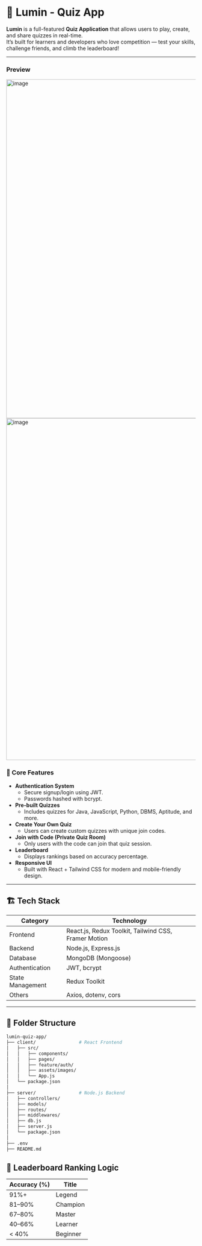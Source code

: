# 🧠 Lumin - Quiz App

**Lumin** is a full-featured **Quiz Application** that allows users to play, create, and share quizzes in real-time.  
It’s built for learners and developers who love competition — test your skills, challenge friends, and climb the leaderboard!

---

### Preview
<img width="1894" height="899" alt="image" src="https://github.com/user-attachments/assets/c063a309-0c0c-4606-b35b-2ef6a3dd13d1" />

<img width="1892" height="907" alt="image" src="https://github.com/user-attachments/assets/89b72989-82a6-4d3d-9783-ac5657438284" />


### 🎯 Core Features
- **Authentication System**
  - Secure signup/login using JWT.
  - Passwords hashed with bcrypt.
- **Pre-built Quizzes**
  - Includes quizzes for Java, JavaScript, Python, DBMS, Aptitude, and more.
- **Create Your Own Quiz**
  - Users can create custom quizzes with unique join codes.
- **Join with Code (Private Quiz Room)**
  - Only users with the code can join that quiz session.
- **Leaderboard**
  - Displays rankings based on accuracy percentage.
- **Responsive UI**
  - Built with React + Tailwind CSS for modern and mobile-friendly design.

---

## 🏗️ Tech Stack

| Category | Technology |
|-----------|-------------|
| Frontend | React.js, Redux Toolkit, Tailwind CSS, Framer Motion |
| Backend | Node.js, Express.js |
| Database | MongoDB (Mongoose) |
| Authentication | JWT, bcrypt |
| State Management | Redux Toolkit |
| Others | Axios, dotenv, cors |

---

## 📂 Folder Structure

```bash
lumin-quiz-app/
├── client/                # React Frontend
│   ├── src/
│   │   ├── components/
│   │   ├── pages/
│   │   ├── feature/auth/
│   │   ├── assets/images/
│   │   └── App.js
│   └── package.json
│
├── server/                # Node.js Backend
│   ├── controllers/
│   ├── models/
│   ├── routes/
│   ├── middlewares/
│   ├── db.js
│   ├── server.js
│   └── package.json
│
├── .env
├── README.md
```

## 🧮 Leaderboard Ranking Logic

| Accuracy (%) | Title     |
|---------------|-----------|
| 91%+          | Legend    |
| 81–90%        | Champion  |
| 67–80%        | Master    |
| 40–66%        | Learner   |
| < 40%         | Beginner  |
